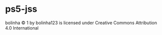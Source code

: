 # ps5-jss

bolinha © 1 by bolinha123 is licensed under Creative Commons Attribution 4.0 International 
